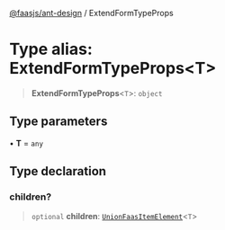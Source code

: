 [@faasjs/ant-design](../README.md) / ExtendFormTypeProps

# Type alias: ExtendFormTypeProps\<T\>

> **ExtendFormTypeProps**\<`T`\>: `object`

## Type parameters

• **T** = `any`

## Type declaration

### children?

> `optional` **children**: [`UnionFaasItemElement`](UnionFaasItemElement.md)\<`T`\>
